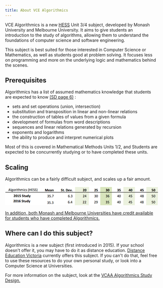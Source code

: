 ```yaml
---
title: About VCE Algorithmics
---
```


VCE Algorithmics is a new [HESS](/other/credit) Unit 3/4 subject, developed by Monash University and Melbourne University. It aims to give students an introduction to the study of algorithms, allowing them to understand the foundations of computer science and software engineering.

This subject is best suited for those interested in Computer Science or Mathematics, as well as students good at problem solving. It focuses less on programming and more on the underlying logic and mathematics behind the scenes.

## Prerequisites

Algorithmics has a list of assumed mathematics knowledge that students are expected to know [(SD page 6)](http://www.vcaa.vic.edu.au/Documents/vce/algorithmics/AlgorithmicsSD-2017.pdf) :

 - sets and set operations (union, intersection)
 - substitution and transposition in linear and non-linear relations
 - the construction of tables of values from a given formula
 - development of formulas from word descriptions
 - sequences and linear relations generated by recursion
 - exponents and logarithms
 - the ability to produce and interpret numerical plots

Most of this is covered in Mathematical Methods Units 1/2, and Students are expected to be concurrently studying or to have completed these units.

## Scaling

Algorithmics can be a fairly difficult subject, and scales up a fair amount.

![VCE Algorithmics Scaling Amounts](img/scaling.png)

[In addition, both Monash and Melbourne Universities have credit available for students who have completed Algorithmics.](credit)

## Where can I do this subject?

Algorithmics is a new subject (first introduced in 2015). If your school doesn't offer it, you may have to do it as distance education. [Distance Education Victoria](http://www.distance.vic.edu.au/subject-tasters/algorithmics-unit-3-4-4/) currently offers this subject. If you can't do that, feel free to use these resources to do your own personal study, or look into a Computer Science at Universities.


For more information on the subject, look at the [VCAA Algorithmics Study Design.](studydesign)

